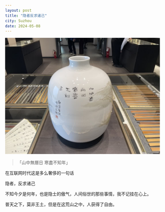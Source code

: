 ```yaml
---
layout: post
title: "隐者反求诸己"
city: Suzhou
date: 2024-05-08
---
```


![IMG_5050.jpg](/photos/IMG_5050.jpg)

> 「山中無曆日 寒盡不知年」

在互联网时代这是多么奢侈的一句话

隐者，反求诸己

不知今夕是何年，也是隐士的傲气，人间俗世的那些事情，我不记挂在心上。

普天之下，莫非王土，但是在这荒山之中，人获得了自由。
